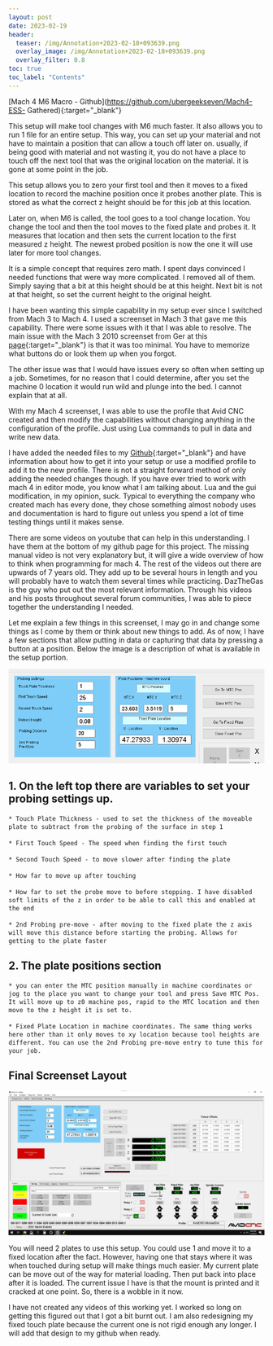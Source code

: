 ```yaml
---
layout: post
date: 2023-02-19
header:
  teaser: /img/Annotation+2023-02-18+093639.png
  overlay_image: /img/Annotation+2023-02-18+093639.png
  overlay_filter: 0.8
toc: true
toc_label: "Contents"
--- 
```




[Mach 4 M6 Macro - Github](https://github.com/ubergeekseven/Mach4-ESS-
Gathered){:target="_blank"}

This setup will make tool changes with M6 much faster. It also allows you to
run 1 file for an entire setup. This way, you can set up your material and not
have to maintain a position that can allow a touch off later on. usually, if
being good with material and not wasting it, you do not have a place to touch
off the next tool that was the original location on the material. it is gone
at some point in the job.

This setup allows you to zero your first tool and then it moves to a fixed
location to record the machine position once it probes another plate. This is
stored as what the correct z height should be for this job at this location.

Later on, when M6 is called, the tool goes to a tool change location. You
change the tool and then the tool moves to the fixed plate and probes it. It
measures that location and then sets the current location to the first
measured z height. The newest probed position is now the one it will use later
for more tool changes.

It is a simple concept that requires zero math. I spent days convinced I
needed functions that were way more complicated. I removed all of them. Simply
saying that a bit at this height should be at this height. Next bit is not at
that height, so set the current height to the original height.

I have been wanting this simple capability in my setup ever since I switched
from Mach 3 to Mach 4. I used a screenset in Mach 3 that gave me this
capability. There were some issues with it that I was able to resolve. The
main issue with the Mach 3 2010 screenset from Ger at this
[page](http://www.thecncwoodworker.com/2010.html){:target="_blank"} is that it was too minimal.
You have to memorize what buttons do or look them up when you forgot.

The other issue was that I would have issues every so often when setting up a
job. Sometimes, for no reason that I could determine, after you set the
machine 0 location it would run wild and plunge into the bed. I cannot explain
that at all.

With my Mach 4 screenset, I was able to use the profile that Avid CNC created
and then modify the capabilities without changing anything in the
configuration of the profile. Just using Lua commands to pull in data and
write new data.

I have added the needed files to my
[Github](https://github.com/ubergeekseven/Mach4-ESS-Gathered){:target="_blank"} and have
information about how to get it into your setup or use a modified profile to
add it to the new profile. There is not a straight forward method of only
adding the needed changes though. If you have ever tried to work with mach 4
in editor mode, you know what I am talking about. Lua and the gui
modification, in my opinion, suck. Typical to everything the company who
created mach has every done, they chose something almost nobody uses and
documentation is hard to figure out unless you spend a lot of time testing
things until it makes sense.

There are some videos on youtube that can help in this understanding. I have
them at the bottom of my github page for this project. The missing manual
video is not very explanatory but, it will give a wide overview of how to
think when programming for mach 4. The rest of the videos out there are
upwards of 7 years old. They add up to be several hours in length and you will
probably have to watch them several times while practicing. DazTheGas is the
guy who put out the most relevant information. Through his videos and his
posts throughout several forum communities, I was able to piece together the
understanding I needed.

Let me explain a few things in this screenset, I may go in and change some
things as I come by them or think about new things to add. As of now, I have a
few sections that allow putting in data or capturing that data by pressing a
button at a position. Below the image is a description of what is available in
the setup portion.

![](/img/Input.png)

 ## 1. On the left top there are variables to set your probing settings up.

    * Touch Plate Thickness - used to set the thickness of the moveable plate to subtract from the probing of the surface in step 1

    * First Touch Speed - The speed when finding the first touch

    * Second Touch Speed - to move slower after finding the plate

    * How far to move up after touching

    * How far to set the probe move to before stopping. I have disabled soft limits of the z in order to be able to call this and enabled at the end

    * 2nd Probing pre-move - after moving to the fixed plate the z axis will move this distance before starting the probing. Allows for getting to the plate faster

 ## 2. The plate positions section

    * you can enter the MTC position manually in machine coordinates or jog to the place you want to change your tool and press Save MTC Pos. It will move up to z0 machine pos, rapid to the MTC location and then move to the z height it is set to.

    * Fixed Plate Location in machine coordinates. The same thing works here other than it only moves to xy location because tool heights are different. You can use the 2nd Probing pre-move entry to tune this for your job.

## Final Screenset Layout

![](/img/Annotation+2023-02-18+093639.png)

You will need 2 plates to use this setup. You could use 1 and move it to a
fixed location after the fact. However, having one that stays where it was
when touched during setup will make things much easier. My current plate can
be move out of the way for material loading. Then put back into place after it
is loaded. The current issue I have is that the mount is printed and it
cracked at one point. So, there is a wobble in it now.

I have not created any videos of this working yet. I worked so long on getting
this figured out that I got a bit burnt out. I am also redesigning my fixed
touch plate because the current one is not rigid enough any longer. I will add
that design to my github when ready.


